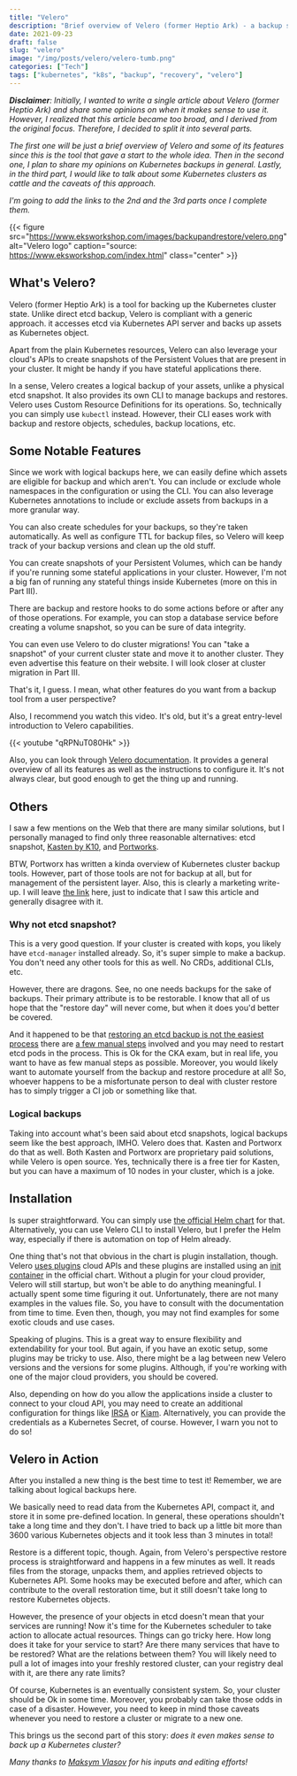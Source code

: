 ```yaml
---
title: "Velero"
description: "Brief overview of Velero (former Heptio Ark) - a backup solution for Kuberentes. Part I of Kubernetes clusters backup story"
date: 2021-09-23
draft: false
slug: "velero"
image: "/img/posts/velero/velero-tumb.png"
categories: ["Tech"]
tags: ["kubernetes", "k8s", "backup", "recovery", "velero"]
---
```



_**Disclaimer**: Initially, I wanted to write a single article about Velero (former Heptio Ark) and share some opinions on when it makes sense to use it. However, I realized that this article became too broad, and I derived from the original focus. Therefore, I decided to split it into several parts._

_The first one will be just a brief overview of Velero and some of its features since this is the tool that gave a start to the whole idea. Then in the second one, I plan to share my opinions on Kubernetes backups in general. Lastly, in the third part, I would like to talk about some Kubernetes clusters as cattle and the caveats of this approach._

_I'm going to add the links to the 2nd and the 3rd parts once I complete them._

{{< figure src="https://www.eksworkshop.com/images/backupandrestore/velero.png" alt="Velero logo" caption="source: https://www.eksworkshop.com/index.html" class="center" >}}

## What's Velero?

Velero (former Heptio Ark) is a tool for backing up the Kubernetes cluster state. Unlike direct etcd backup, Velero is compliant with a generic approach. it accesses etcd via Kubernetes API server and backs up assets as Kubernetes object.

Apart from the plain Kubernetes resources, Velero can also leverage your cloud's APIs to create snapshots of the Persistent Volues that are present in your cluster. It might be handy if you have stateful applications there.

In a sense, Velero creates a logical backup of your assets, unlike a physical etcd snapshot. It also provides its own CLI to manage backups and restores. Velero uses Custom Resource Definitions for its operations. So, technically you can simply use `kubectl` instead. However, their CLI eases work with backup and restore objects, schedules, backup locations, etc.

## Some Notable Features

Since we work with logical backups here, we can easily define which assets are eligible for backup and which aren't. You can include or exclude whole namespaces in the configuration or using the CLI. You can also leverage Kubernetes annotations to include or exclude assets from backups in a more granular way.

You can also create schedules for your backups, so they're taken automatically. As well as configure TTL for backup files, so Velero will keep track of your backup versions and clean up the old stuff.

You can create snapshots of your Persistent Volumes, which can be handy if you're running some stateful applications in your cluster. However, I'm not a big fan of running any stateful things inside Kubernetes (more on this in Part III).

There are backup and restore hooks to do some actions before or after any of those operations. For example, you can stop a database service before creating a volume snapshot, so you can be sure of data integrity.

You can even use Velero to do cluster migrations! You can "take a snapshot" of your current cluster state and move it to another cluster. They even advertise this feature on their website. I will look closer at cluster migration in Part III.

That's it, I guess. I mean, what other features do you want from a backup tool from a user perspective?

Also, I recommend you watch this video. It's old, but it's a great entry-level introduction to Velero capabilities.

{{< youtube "qRPNuT080Hk" >}}

Also, you can look through [Velero documentation](https://velero.io/docs/). It provides a general overview of all its features as well as the instructions to configure it. It's not always clear, but good enough to get the thing up and running.

## Others

I saw a few mentions on the Web that there are many similar solutions, but I personally managed to find only three reasonable alternatives: etcd snapshot, [Kasten by K10](https://www.kasten.io/product/), and [Portworks](https://portworx.com/kubernetes-backup/).

BTW, Portworx has written a kinda overview of Kubernetes cluster backup tools. However, part of those tools are not for backup at all, but for management of the persistent layer. Also, this is clearly a marketing write-up. I will leave [the link](https://portworx.com/kubernetes-backup-tools/) here, just to indicate that I saw this article and generally disagree with it.

### Why not etcd snapshot?

This is a very good question. If your cluster is created with kops, you likely have `etcd-manager` installed already. So, it's super simple to make a backup. You don't need any other tools for this as well. No CRDs, additional CLIs, etc.

However, there are dragons. See, no one needs backups for the sake of backups. Their primary attribute is to be restorable. I know that all of us hope that the "restore day" will never come, but when it does you'd better be covered.

And it happened to be that [restoring an etcd backup is not the easiest process](https://rudimartinsen.com/2020/12/30/backup-restore-etcd/) there are [a few manual steps](http://www.opslib.com/2020/10/etcd-backup-and-restore-cka-exam.html) involved and you may need to restart etcd pods in the process. This is Ok for the CKA exam, but in real life, you want to have as few manual steps as possible. Moreover, you would likely want to automate yourself from the backup and restore procedure at all! So, whoever happens to be a misfortunate person to deal with cluster restore has to simply trigger a CI job or something like that.

### Logical backups

Taking into account what's been said about etcd snapshots, logical backups seem like the best approach, IMHO. Velero does that. Kasten and Portworx do that as well. Both Kasten and Portworx are proprietary paid solutions, while Velero is open source. Yes, technically there is a free tier for Kasten, but you can have a maximum of 10 nodes in your cluster, which is a joke.

## Installation

Is super straightforward. You can simply use [the official Helm chart](https://github.com/vmware-tanzu/helm-charts/tree/master/charts/velero) for that. Alternatively, you can use Velero CLI to install Velero, but I prefer the Helm way, especially if there is automation on top of Helm already.

One thing that's not that obvious in the chart is plugin installation, though. Velero [uses plugins](https://velero.io/plugins/) cloud APIs and these plugins are installed using an [init container](https://github.com/vmware-tanzu/helm-charts/blob/master/charts/velero/values.yaml#L26) in the official chart. Without a plugin for your cloud provider, Velero will still startup, but won't be able to do anything meaningful. I actually spent some time figuring it out. Unfortunately, there are not many examples in the values file. So, you have to consult with the documentation from time to time. Even then, though, you may not find examples for some exotic clouds and use cases.

Speaking of plugins. This is a great way to ensure flexibility and extendability for your tool. But again, if you have an exotic setup, some plugins may be tricky to use. Also, there might be a lag between new Velero versions and the versions for some plugins. Although, if you're working with one of the major cloud providers, you should be covered.

Also, depending on how do you allow the applications inside a cluster to connect to your cloud API, you may need to create an additional configuration for things like [IRSA](https://medium.com/getamis/aws-irsa-for-self-hosted-kubernetes-e045564494af) or [Kiam](https://github.com/uswitch/kiam). Alternatively, you can provide the credentials as a Kubernetes Secret, of course. However, I warn you not to do so!

## Velero in Action

After you installed a new thing is the best time to test it! Remember, we are talking about logical backups here.

We basically need to read data from the Kubernetes API, compact it, and store it in some pre-defined location. In general, these operations shouldn't take a long time and they don't. I have tried to back up a little bit more than 3600 various Kubernetes objects and it took less than 3 minutes in total!

Restore is a different topic, though. Again, from Velero's perspective restore process is straightforward and happens in a few minutes as well. It reads files from the storage, unpacks them, and applies retrieved objects to Kubernetes API. Some hooks may be executed before and after, which can contribute to the overall restoration time, but it still doesn't take long to restore Kubernetes objects.

However, the presence of your objects in etcd doesn't mean that your services are running! Now it's time for the Kubernetes scheduler to take action to allocate actual resources. Things can go tricky here. How long does it take for your service to start? Are there many services that have to be restored? What are the relations between them? You will likely need to pull a lot of images into your freshly restored cluster, can your registry deal with it, are there any rate limits?

Of course, Kubernetes is an eventually consistent system. So, your cluster should be Ok in some time. Moreover, you probably can take those odds in case of a disaster. However, you need to keep in mind those caveats whenever you need to restore a cluster or migrate to a new one.

This brings us the second part of this story: _does it even makes sense to back up a Kubernetes cluster?_

_Many thanks to [Maksym Vlasov](https://www.linkedin.com/in/maxymvlasov/) for his inputs and editing efforts!_
